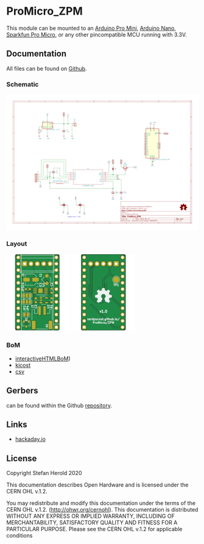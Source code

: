 # ProMicro_ZPM
This module can be mounted to an [Arduino Pro Mini](https://www.sparkfun.com/products/11113), [Arduino Nano](https://store.arduino.cc/arduino-nano), [Sparkfun Pro Micro](https://www.sparkfun.com/products/12587), or any other pincompatible MCU running with 3.3V.


## Documentation
All files can be found on [Github](https://github.com/nerdyscout/ProMicro_ZPM).


### Schematic
[![ProMicro_ZPM_Schematic](docs/ProMicro_ZPM-Schematic.svg)](docs/ProMicro_ZPM-Schematic.pdf)


### Layout
<a href="docs/ProMicro_ZPM-Board_top.pdf"><img src="docs/img/ProMicro_ZPM-Board_top.svg" alt="ProMicro_ZPM-Board_top" width="33%"/></a>
<a href="docs/ProMicro_ZPM-Board_bottom.pdf"><img src="docs/img/ProMicro_ZPM-Board_bottom.svg" alt="ProMicro_ZPM-Board_bottom" width="33%"/></a>


### BoM
  * [interactiveHTMLBoM](https://nerdyscout.github.io/ProMicro_ZPM/docs/BOM/ProMicro_ZPM.html))
  * [kicost](docs/BOM/ProMicro_ZPM.xlsx)
  * [csv](docs/BOM/ProMicro_ZPM.csv)


## Gerbers
can be found within the Github [repository](https://github.com/nerdyscout/ProMicro_ZPM/tree/master/gerbers).


## Links
  * [hackaday.io](https://hackaday.io/project/171898-promicro)


## License
Copyright Stefan Herold 2020

This documentation describes Open Hardware and is licensed under the CERN OHL v.1.2.

You may redistribute and modify this documentation under the terms of the CERN OHL v.1.2. (http://ohwr.org/cernohl). This documentation is distributed WITHOUT ANY EXPRESS OR IMPLIED WARRANTY, INCLUDING OF MERCHANTABILITY, SATISFACTORY QUALITY AND FITNESS FOR A PARTICULAR PURPOSE. Please see the CERN OHL v.1.2 for applicable conditions
